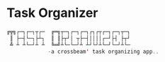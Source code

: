 # Task Organizer

```scala
╔╦╗┌─┐┌─┐┬┌─  ╔═╗┬─┐┌─┐┌─┐┌┐┌┬┌─┐┌─┐┬─┐
 ║ ├─┤└─┐├┴┐  ║ ║├┬┘│ ┬├─┤││││┌─┘├┤ ├┬┘
 ╩ ┴ ┴└─┘┴ ┴  ╚═╝┴└─└─┘┴ ┴┘└┘┴└─┘└─┘┴└─
             -a crossbeam' task organizing app..
```

